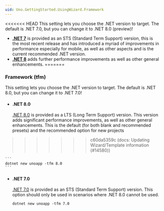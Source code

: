 ```yaml
---
uid: Uno.GettingStarted.UsingWizard.Framework
---
```


<<<<<<< HEAD
This setting lets you choose the .NET version to target. The default is .NET 7.0, but you can change it to .NET 8.0 (preview)!

- [**.NET 7**](https://learn.microsoft.com/en-us/dotnet/core/whats-new/dotnet-7) is provided as an STS (Standard Term Support) version, this is the most recent release and has introduced a myriad of improvements in performance especially for mobile, as well as other aspects and is the current recommended .NET version.  
- [**.NET 8**](https://learn.microsoft.com/en-us/dotnet/core/whats-new/dotnet-8) adds further performance improvements as well as other general enhancements.
=======
### Framework (tfm)

This setting lets you choose the .NET version to target. The default is .NET 8.0, but you can change it to .NET 7.0!

- #### .NET 8.0
    [.NET 8.0](https://learn.microsoft.com/en-us/dotnet/core/whats-new/dotnet-8) is provided as a LTS (Long Term Support) version. This version adds significant performance improvements, as well as other general enhancements. This is the default (for both blank and recommended presets) and the recommended option for new projects
>>>>>>> c60da5359c (docs: Updating Wizard/Template information (#14580))

    ```
    dotnet new unoapp -tfm 8.0
    ```

- #### .NET 7.0 
    [.NET 7.0](https://learn.microsoft.com/en-us/dotnet/core/whats-new/dotnet-7) is provided as an STS (Standard Term Support) version. This option should only be used in scenarios where .NET 8.0 cannot be used.  

    ```
    dotnet new unoapp -tfm 7.0
    ```
